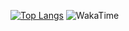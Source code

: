 [![Top Langs](https://github-readme-stats.vercel.app/api/top-langs/?username=asyalu&layout=compact)](https://github.com/anuraghazra/github-readme-stats)
<img src="https://github.com/asyalu/asyalu/blob/main/images/stat.svg" alt="WakaTime"/>
